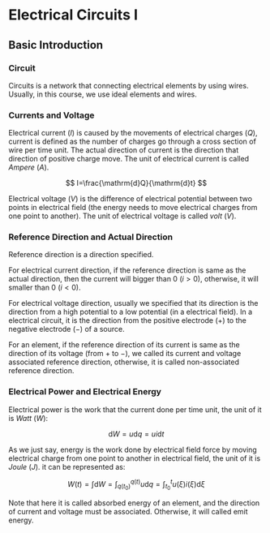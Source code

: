 <script type="text/javascript" src="http://cdn.mathjax.org/mathjax/latest/MathJax.js?config=default"></script>

# Electrical Circuits I

## Basic Introduction

### Circuit

Circuits is a network that connecting electrical elements by using wires. Usually, in this course, we use ideal elements and wires.

### Currents and Voltage

Electrical current $( I )$ is caused by the movements of electrical charges $( Q )$,  current is defined as the number of charges go through a cross section of wire per time unit. The actual direction of current is the direction that direction of positive charge move. The unit of electrical current is called *Ampere* $(A)$.

$$
I=\frac{\mathrm{d}Q}{\mathrm{d}t}
$$

Electrical voltage $( V )$ is the difference of electrical potential between two points in electrical field (the energy needs to move electrical charges from one point to another).  The unit of electrical voltage is called *volt* $(V)$.

### Reference Direction and Actual Direction

Reference direction is a direction specified. 

For electrical current direction, if the reference direction is same as the actual direction, then the current will bigger than 0 $(i>0)$, otherwise, it will smaller than 0 $(i<0)$.

For electrical voltage direction, usually we specified that its direction is the direction from a high potential to a low potential (in a electrical field). In a electrical circuit, it is the direction from the positive electrode $(+)$ to the negative electrode $(-)$ of a source.

For an element, if the reference direction of its current is same as the direction of its voltage (from $+$ to $-$), we called its current and voltage associated reference direction, otherwise, it is called non-associated reference direction.

### Electrical Power and Electrical Energy

Electrical power is the work that the current done per time unit, the unit of it is *Watt* $( W )$:

$$
\mathrm{d}W=u \mathrm{d} q=ui\mathrm{d}t
$$

As we just say, energy is the work done by electrical field force by moving electrical charge from one point to another in electrical field, the unit of it is *Joule* $( J )$. it can be represented as:

$$
W(t)=\int\mathrm{d}W=\int_{q(t_0)}^{q(t)}u\mathrm{d}q=\int_{t_0}^{t}u(\xi)i(\xi)\mathrm{d}\xi
$$

Note that here it is called absorbed energy of an element, and the direction of current and voltage must be associated. Otherwise, it will called emit energy.
